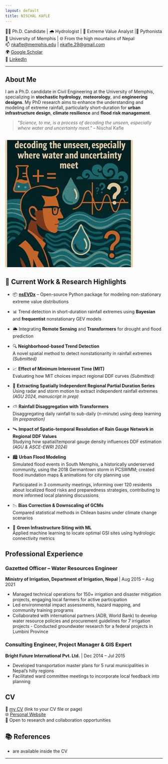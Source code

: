 ```yaml
---
layout: default
title: NISCHAL KAFLE
---
```


👨‍🎓 Ph.D. Candidate | 🌧️ Hydrologist | 🧠 Extreme Value Analyst |🐍 Pythonista  
📍 University of Memphis | 🌐 From the high mountains of Nepal  
📫 [nkafle@memphis.edu](mailto:nkafle@memphis.edu) | [nkafle.29@gmail.com](mailto:nkafle.29@gmail.com)  
🌍 [Google Scholar](https://scholar.google.com/citations?user=5x8WK2EAAAAJ&hl=en)  
🔗 [LinkedIn](https://www.linkedin.com/in/nischal-kafle-67073a195/) 


------------

## About Me

I am a Ph.D. candidate in Civil Engineering at the University of Memphis, specializing in **stochastic hydrology**, **meteorology**, and **engineering designs**. My PhD research aims to enhance the understanding and modeling of extreme rainfall, particularly short-duration for **urban infrastructure design**, **climate resilience** and **flood risk management**.


> _"Science, to me, is a process of decoding the unseen, especially where water and uncertainty meet."_ – Nischal Kafle


![Alt text](docs/image.png)
---

## 🧪 Current Work & Research Highlights

- 📦 [**nsEVDx**](https://github.com/Nischalcs50/nsEVDx) – Open-source Python package for modeling non-stationary extreme value distributions  
- 📊 Trend detection in short-duration rainfall extremes using **Bayesian** and **frequentist** nonstationary GEV models  
- 🌦️ Integrating **Remote Sensing** and **Transformers** for drought and flood prediction

- 🔍 **Neighborhood-based Trend Detection**  
  A novel spatial method to detect nonstationarity in rainfall extremes *(Submitted)*

- 📈 **Effect of Minimum Interevent Time (MIT)**  
  Evaluating how MIT choices impact regional DDF curves *(Submitted)*

- 🎯 **Extracting Spatially Independent Regional Partial Duration Series**  
  Using radar and storm motion to extract independent rainfall extremes *(AGU 2024, manuscript in prep)*

- ⛅ **Rainfall Disaggregation with Transformers**  
  Disaggregating daily rainfall to sub-daily (n-minute) using deep learning *(In preparation)*

- 🛰️ **Impact of Spatio-temporal Resolution of Rain Gauge Network in Regional DDF Values**  
  Studying how spatial/temporal gauge density influences DDF estimation *(AGU & ASCE-EWRI 2024)*

- 🏙️ **Urban Flood Modeling**  
  Simulated flood events in South Memphis, a historically underserved community, using the 2018 Germantown storm in PCSWMM; created flood inundation maps & animations for city planning use  

  Participated in 3 community meetings, informing over 120 residents about localized flood risks and preparedness strategies, contributing to more informed local planning discussions


- 📉 **Bias Correction & Downscaling of GCMs**  
  Compared statistical methods in Chilean basins under climate change scenarios

- 🌱 **Green Infrastructure Siting with ML**  
  Applied machine learning to locate optimal GSI sites using hydrologic connectivity metrics


## Professional Experience
### Gazetted Officer – Water Resources Engineer  
**Ministry of Irrigation, Department of Irrigation, Nepal** | Aug 2015 – Aug 2021  
- Managed technical operations for 150+ irrigation and disaster mitigation projects, engaging local farmers for active participation  
- Led environmental impact assessments, hazard mapping, and community training programs  
- Collaborated with international partners (ADB, World Bank) to develop water resource policies and procurement guidelines for 7 irrigation projects - Conducted groundwater research for a federal projects in Lumbini Province
  
### Consulting Engineer, Project Manager & GIS Expert  
**Bright Future International Pvt. Ltd.** | Dec 2014 – Jul 2015  
- Developed transportation master plans for 5 rural municipalities in Nepal’s hilly regions  
- Facilitated ward committee meetings to incorporate local feedback into planning  

 
## CV 

📄 [my CV](docs/General_CV.pdf) (link to your CV file or page)  
🌐 [Personal Website](https://Nischalcs50.github.io)  
💬 Open to research and collaboration opportunities

## 📚 References

- are available inside the CV 

---

